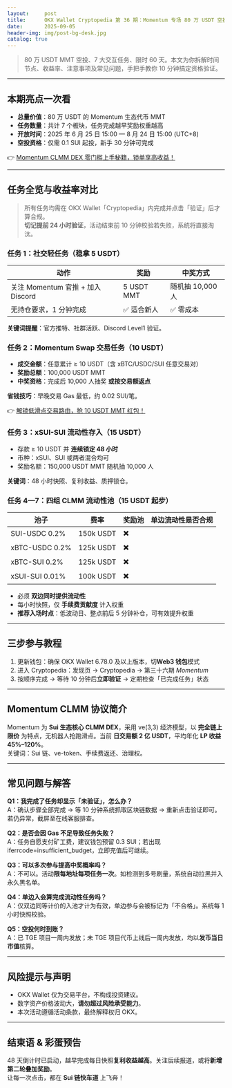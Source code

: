 ```yaml
---
layout:     post
title:      OKX Wallet Cryptopedia 第 36 期：Momentum 专场 80 万 USDT 空投指南
date:       2025-09-05
header-img: img/post-bg-desk.jpg
catalog: true
---
```


> 80 万 USDT MMT 空投、7 大交互任务、限时 60 天。本文为你拆解时间节点、收益率、注意事项及常见问题，手把手教你 10 分钟搞定资格验证。

---

## 本期亮点一次看

- **总量价值**：80 万 USDT 的 Momentum 生态代币 MMT  
- **任务数量**：共计 7 个板块，任务完成越早奖励权重越高  
- **开放时间**：2025 年 6 月 25 日 15:00 — 8 月 24 日 15:00 (UTC+8)  
- **空投资格**：仅需 0.1 SUI 起投，新手 30 分钟可完成  

👉 [Momentum CLMM DEX 零门槛上手秘籍，锁单享高收益！](https://okxdog.com/)

---

## 任务全览与收益率对比

> 所有任务均需在 OKX Wallet「Cryptopedia」内完成并点击「验证」后才算合规。  
> **切记提前 24 小时验证**，活动结束前 10 分钟校验若失败，系统将直接淘汰。

### 任务 1：社交轻任务（稳拿 5 USDT）

| 动作 | 奖励 | 中奖方式 |
|------|------|----------|
| 关注 Momentum 官推 + 加入 Discord | 5 USDT MMT | 随机抽 10,000 人 |
| 无持仓要求，1 分钟完成 | ✅ 适合新人 | ✅ 零成本 |

**关键词提醒**：官方推特、社群活跃、Discord Level1 验证。

### 任务 2：Momentum Swap 交易任务（10 USDT）

- **成交金额**：任意累计 ≥ 10 USDT（含 xBTC/USDC/SUI 任意交易对）  
- **奖励总额**：100,000 USDT MMT  
- **中奖资格**：完成后 10,000 人抽奖 **或按交易额返点**

**省钱技巧**：早晚交易 Gas 最低，约 0.02 SUI/笔。

👉 [解锁低滑点交易路由，抢 10 USDT MMT 红包！](https://okxdog.com/)

### 任务 3：xSUI-SUI 流动性存入（15 USDT）

- 存款 ≥ 10 USDT 并 **连续锁定 48 小时**  
- 币种：xSUI、SUI 或两者混合均可  
- 奖励名额：150,000 USDT MMT 随机抽 10,000 人

**关键词**：48 小时快照、复利收益、质押锁仓。

### 任务 4—7：四组 CLMM 流动性池（15 USDT 起步）

| 池子 | 费率 | 奖励池 | 单边流动性是否合规 |
|-------|------|--------|------------------|
| SUI-USDC 0.2% | 150k USDT | ✖️ |
| xBTC-USDC 0.2% | 125k USDT | ✖️ |
| xBTC-SUI 0.2% | 125k USDT | ✖️ |
| xSUI-SUI 0.01% | 100k USDT | ✖️ |

- 必须 **双边同时提供流动性**  
- 每小时快照，仅 **手续费贡献度** 计入权重  
- **推荐入场时点**：低波动日、整点前后 5 分钟补仓，可有效提升权重

---

## 三步参与教程

1. 更新钱包：确保 OKX Wallet 6.78.0 及以上版本，切**Web3 钱包**模式  
2. 进入 Cryptopedia：发现页 → Cryptopedia → 第三十六期 *Momentum*  
3. 按顺序完成 → 等待 10 分钟后**立即验证** → 定期检查「已完成任务」状态  

---

## Momentum CLMM 协议简介

Momentum 为 **Sui 生态核心 CLMM DEX**，采用 ve(3,3) 经济模型，以 **完全链上限价** 为特点，无机器人抢跑滑点。当前 **日交易额 2 亿 USDT**，平均年化 **LP 收益 45%‍–120%**。  
关键词：Sui 链、ve-token、手续费返还、治理权。

---

## 常见问题与解答

**Q1：我完成了任务却显示「未验证」，怎么办？**  
A：确认步骤全部完成 → 等 10 分钟系统抓取区块链数据 → 重新点击验证即可。若仍异常，截屏至在线客服排查。

**Q2：是否会因 Gas 不足导致任务失败？**  
A：任务自愿支付矿工费，建议钱包预留 0.3 SUI；若出现 iferrcode=insufficient_budget，立即充值后可继续。

**Q3：可以多次参与提高中奖概率吗？**  
A：不可以。活动**限每地址每项任务一次**。如检测到多号刷量，系统自动拉黑并入永久黑名单。

**Q4：单边入会算完成流动性任务吗？**  
A：仅双边同等计价的入池才计为有效，单边参与会被标记为「不合格」。系统每 1 小时快照校验。

**Q5：空投何时到账？**  
A：已 TGE 项目一周内发放；未 TGE 项目代币上线后一周内发放，均以**发币当日市值**核算。

---

## 风险提示与声明

- OKX Wallet 仅为交易平台，不构成投资建议。  
- 数字资产价格波动大，**请勿超过风险承受能力**。  
- 本次活动遵循活动条款，最终解释权归 OKX。

---

## 结束语 & 彩蛋预告

48 天倒计时已启动，越早完成每日快照**复利收益越高**。关注后续报道，或将**新增第二轮叠加奖励**。  
让每一次点击，都在 **Sui 链快车道** 上飞奔！
